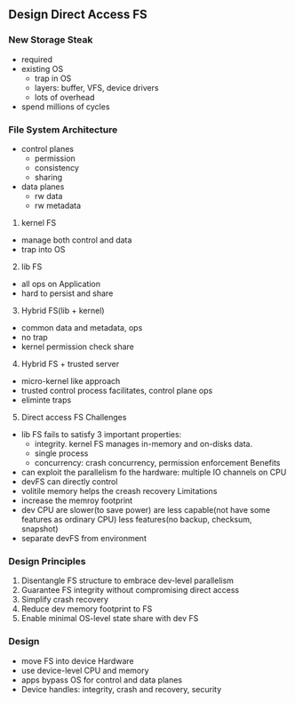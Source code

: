 ## **Design Direct Access FS**

### New Storage Steak
- required
- existing OS
    - trap in OS
    - layers: buffer, VFS, device drivers
    - lots of overhead
- spend millions of cycles

### File System Architecture
- control planes
    - permission
    - consistency
    - sharing
- data planes
    - rw data
    - rw metadata

1. kernel FS
- manage both control and data
- trap into OS
2. lib FS
- all ops on Application
- hard to persist and share
3. Hybrid FS(lib + kernel)
- common data and metadata, ops
- no trap
- kernel
    permission check
    share
4. Hybrid FS + trusted server
- micro-kernel like approach
- trusted control process facilitates, control plane ops
- eliminte traps
5. Direct access FS
Challenges
- lib FS fails to satisfy 3 important properties: 
    - integrity. kernel FS manages in-memory and on-disks data.
    - single process
    - concurrency: crash concurrency, permission enforcement
Benefits
- can exploit the parallelism fo the hardware: multiple IO channels on CPU
- devFS can directly control
- volitile memory helps the creash recovery
Limitations
- increase the memroy footprint
- dev CPU
    are slower(to save power)
    are less capable(not have some features as ordinary CPU)
    less features(no backup, checksum, snapshot)
- separate devFS from environment

### Design Principles
1. Disentangle FS structure to embrace dev-level parallelism
2. Guarantee FS integrity without compromising direct access
3. Simplify crash recovery
4. Reduce dev memory footprint to FS
5. Enable minimal OS-level state share with dev FS

### Design
- move FS into device Hardware
- use device-level CPU and memory
- apps bypass OS for control and data planes
- Device handles: integrity, crash and recovery, security
